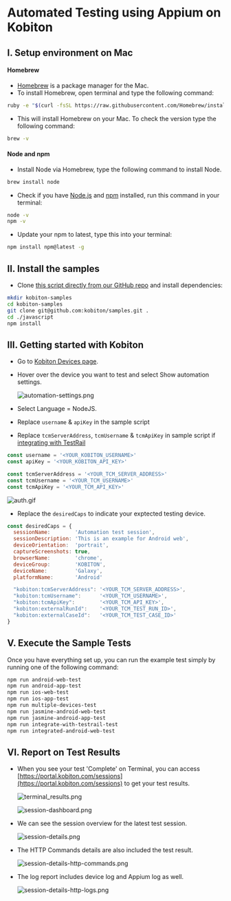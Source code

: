 # Automated Testing using Appium on Kobiton

## I. Setup environment on Mac

#### Homebrew

- [Homebrew](https://brew.sh/) is a package manager for the Mac.
-  To install Homebrew, open terminal and type the following command:

```bash
ruby -e "$(curl -fsSL https://raw.githubusercontent.com/Homebrew/install/master/install)"
```

- This will install Homebrew on your Mac. To check the version type the following command:

```bash
brew -v
```

#### Node and npm

- Install Node via Homebrew, type the following command to install Node.

```bash
brew install node
```

- Check if you have [Node.js](https://nodejs.org/en/) and [npm](https://www.npmjs.com/) installed, run this command in your terminal:

```bash
node -v
npm -v
```

- Update your npm to latest, type this into your terminal:

```bash
npm install npm@latest -g
```

## II. Install the samples

- Clone [this script directly from our GitHub repo](https://github.com/kobiton/samples) and install dependencies:

```bash
mkdir kobiton-samples
cd kobiton-samples
git clone git@github.com:kobiton/samples.git .
cd ./javascript
npm install
```

## III. Getting started with Kobiton

- Go to [Kobiton Devices page](https://portal.kobiton.com/devices).
- Hover over the device you want to test and select Show automation settings.

  ![automation-settings.png](/javascript/assets/automation-settings.png)

- Select Language = NodeJS.
- Replace `username` & `apiKey` in the sample script
- Replace `tcmServerAddress`, `tcmUsername` & `tcmApiKey` in sample script if [integrating with TestRail](./integrate-with-testrail-test.js#L10-L12)

```javascript
const username = '<YOUR_KOBITON_USERNAME>'
const apiKey = '<YOUR_KOBITON_API_KEY>'

const tcmServerAddress = '<YOUR_TCM_SERVER_ADDRESS>'
const tcmUsername = '<YOUR_TCM_USERNAME>'
const tcmApiKey = '<YOUR_TCM_API_KEY>'
```

![auth.gif](/javascript/assets/auth.gif)

- Replace the `desiredCaps` to indicate your exptected testing device.

```javascript
const desiredCaps = {
  sessionName:        'Automation test session',
  sessionDescription: 'This is an example for Android web',
  deviceOrientation:  'portrait',
  captureScreenshots: true,
  browserName:        'chrome',
  deviceGroup:        'KOBITON',
  deviceName:         'Galaxy',
  platformName:       'Android'

  "kobiton:tcmServerAddress": '<YOUR_TCM_SERVER_ADDRESS>',
  "kobiton:tcmUsername":      '<YOUR_TCM_USERNAME>',
  "kobiton:tcmApiKey":        '<YOUR_TCM_API_KEY>',
  "kobiton:externalRunId":    '<YOUR_TCM_TEST_RUN_ID>',
  "kobiton:externalCaseId":   '<YOUR_TCM_TEST_CASE_ID>'
}
```

## V. Execute the Sample Tests

Once you have everything set up, you can run the example test simply by running one of the following command:

```bash
npm run android-web-test
npm run android-app-test
npm run ios-web-test
npm run ios-app-test
npm run multiple-devices-test
npm run jasmine-android-web-test
npm run jasmine-android-app-test
npm run integrate-with-testrail-test
npm run integrated-android-web-test
```

## VI. Report on Test Results

- When you see your test 'Complete' on Terminal, you can access [https://portal.kobiton.com/sessions](https://portal.kobiton.com/sessions) to get your test results.

  ![terminal_results.png](/javascript/assets/terminal_results.png)

  ![session-dashboard.png](/javascript/assets/session-dashboard.png)

- We can see the session overview for the latest test session.

  ![session-details.png](/javascript/assets/session-details.png)

- The HTTP Commands details are also included the test result.

  ![session-details-http-commands.png](/javascript/assets/session-details-http-commands.png)

- The log report includes device log and Appium log as well.

  ![session-details-http-logs.png](/javascript/assets/session-details-logs.png)
